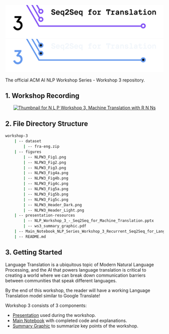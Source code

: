 ![Header for Workshop 3: Seq 2 Seq for Translation](./figures/NLPW3_Header_Light.png#gh-light-mode-only)
![Header for Workshop 3: Seq 2 Seq for Translation](./figures/NLPW3_Header_Dark.png#gh-dark-mode-only)

The official ACM AI NLP Workshop Series - Workshop 3 repository.

## 1. Workshop Recording

<div align="center">
    <a href="https://www.youtube.com/watch?v=AvWhHTifw4I&ab_channel=ACMatUCSanDiego">
        <img
            src="https://i.ytimg.com/vi/AvWhHTifw4I/maxresdefault.jpg?sqp=-oaymwEcCNACELwBSFXyq4qpAw4IARUAAIhCGAFwAcABBg"
            alt="Thumbnail for N L P Workshop 3, Machine Translation with R N Ns"
            width="500px"
        />
    </a>
</div>

## 2. File Directory Structure

```bash
workshop-3
    | -- dataset
        | -- fra-eng.zip
    | -- figures
        | -- NLPW3_Fig1.png
        | -- NLPW3_Fig2.png
        | -- NLPW3_Fig3.png
        | -- NLPW3_Fig4a.png
        | -- NLPW3_Fig4b.png
        | -- NLPW3_Fig4c.png
        | -- NLPW3_Fig5a.png
        | -- NLPW3_Fig5b.png
        | -- NLPW3_Fig5c.png
        | -- NLPW3_Header_Dark.png
        | -- NLPW3_Header_Light.png
    | -- presentation-resources
        | -- NLP_Workshop_3_-_Seq2Seq_for_Machine_Translation.pptx
        | -- ws3_summary_graphic.pdf
    | -- Main_Notebook_NLP_Series_Workshop_3_Recurrent_Seq2Seq_for_Language_Translation.ipynb
    | -- README.md

```

## 3. Getting Started

Language Translation is a ubiquitous topic of Modern Natural Language Processing, and the AI that powers language translation is critical to creating a world where we can break down communication barriers between communities that speak different languages.

By the end of this workshop, the reader will have a working Language Translation model similar to Google Translate!

Workshop 3 consists of 3 components:
- [Presentation](./presentation-resources/NLP_Workshop_3_-_Seq2Seq_for_Machine_Translation.pptx) used during the workshop.
- [Main Notebook](./NLP_WS3_Main.ipynb) with completed code and explanations.
- [Summary Graphic](./presentation-resources/ws3_summary_graphic.pdf) to summarize key points of the workshop.